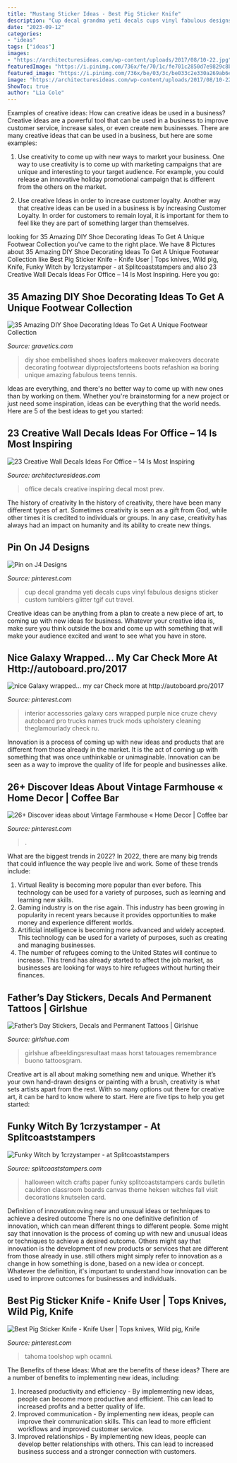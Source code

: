 ```yaml
---
title: "Mustang Sticker Ideas - Best Pig Sticker Knife"
description: "Cup decal grandma yeti decals cups vinyl fabulous designs sticker custom tumblers glitter tgif cut travel"
date: "2023-09-12"
categories:
- "ideas"
tags: ["ideas"]
images:
- "https://architecturesideas.com/wp-content/uploads/2017/08/10-22.jpg"
featuredImage: "https://i.pinimg.com/736x/fe/70/1c/fe701c2850d7e9829c8b8818c8605f64.jpg"
featured_image: "https://i.pinimg.com/736x/be/03/3c/be033c2e330a269ab6ee75d5f0ec2096--yeti-cup-decal-yeti-decals.jpg"
image: "https://architecturesideas.com/wp-content/uploads/2017/08/10-22.jpg"
ShowToc: true
author: "Lia Cole"
---
```



Examples of creative ideas: How can creative ideas be used in a business?
Creative ideas are a powerful tool that can be used in a business to improve customer service, increase sales, or even create new businesses. There are many creative ideas that can be used in a business, but here are some examples:
1. Use creativity to come up with new ways to market your business. One way to use creativity is to come up with marketing campaigns that are unique and interesting to your target audience. For example, you could release an innovative holiday promotional campaign that is different from the others on the market.

2. Use creative Ideas in order to increase customer loyalty. Another way that creative ideas can be used in a business is by increasing Customer Loyalty. In order for customers to remain loyal, it is important for them to feel like they are part of something larger than themselves.

	

		
looking for 35 Amazing DIY Shoe Decorating Ideas To Get A Unique Footwear Collection you've came to the right place. We have 8 Pictures about 35 Amazing DIY Shoe Decorating Ideas To Get A Unique Footwear Collection like Best Pig Sticker Knife - Knife User | Tops knives, Wild pig, Knife, Funky Witch by 1crzystamper - at Splitcoaststampers and also 23 Creative Wall Decals Ideas For Office – 14 Is Most Inspiring. Here you go:
		
    
## 35 Amazing DIY Shoe Decorating Ideas To Get A Unique Footwear Collection

<img loading=lazy src="https://www.gravetics.com/wp-content/uploads/2017/08/EMBELLISHED-LOAFERS.jpg" onerror="this.onerror=null;this.src='https://tse3.mm.bing.net/th?id=OIP.gE2N8UxA-1DAqkqmZiuo_QHaLH&amp;pid=15.1';" alt="35 Amazing DIY Shoe Decorating Ideas To Get A Unique Footwear Collection">

_Source: gravetics.com_

>diy shoe embellished shoes loafers makeover makeovers decorate decorating footwear diyprojectsforteens boots refashion на boring unique amazing fabulous teens tennis. 

	

Ideas are everything, and there's no better way to come up with new ones than by working on them. Whether you're brainstorming for a new project or just need some inspiration, ideas can be everything that the world needs. Here are 5 of the best ideas to get you started: 

    
## 23 Creative Wall Decals Ideas For Office – 14 Is Most Inspiring

<img loading=lazy src="https://architecturesideas.com/wp-content/uploads/2017/08/10-22.jpg" onerror="this.onerror=null;this.src='https://tse4.mm.bing.net/th?id=OIP.ob4zDX5Pq8nRcdpZPTyOCQHaHa&amp;pid=15.1';" alt="23 Creative Wall Decals Ideas For Office – 14 Is Most Inspiring">

_Source: architecturesideas.com_

>office decals creative inspiring decal most prev. 

	

The history of creativity
In the history of creativity, there have been many different types of art. Sometimes creativity is seen as a gift from God, while other times it is credited to individuals or groups. In any case, creativity has always had an impact on humanity and its ability to create new things.

    
## Pin On J4 Designs

<img loading=lazy src="https://i.pinimg.com/736x/be/03/3c/be033c2e330a269ab6ee75d5f0ec2096--yeti-cup-decal-yeti-decals.jpg" onerror="this.onerror=null;this.src='https://tse4.mm.bing.net/th?id=OIP.gzo8In_fAKOJAyPFTf5Y1wHaNK&amp;pid=15.1';" alt="Pin on J4 Designs">

_Source: pinterest.com_

>cup decal grandma yeti decals cups vinyl fabulous designs sticker custom tumblers glitter tgif cut travel. 

	

Creative ideas can be anything from a plan to create a new piece of art, to coming up with new ideas for business. Whatever your creative idea is, make sure you think outside the box and come up with something that will make your audience excited and want to see what you have in store.

    
## Nice Galaxy Wrapped... My Car Check More At Http://autoboard.pro/2017

<img loading=lazy src="https://i.pinimg.com/736x/fe/70/1c/fe701c2850d7e9829c8b8818c8605f64.jpg" onerror="this.onerror=null;this.src='https://tse3.mm.bing.net/th?id=OIP.9mUzuBZVYMj3cxRl2GfYAAAAAA&amp;pid=15.1';" alt="nice Galaxy wrapped... my car Check more at http://autoboard.pro/2017">

_Source: pinterest.com_

>interior accessories galaxy cars wrapped purple nice cruze chevy autoboard pro trucks names truck mods upholstery cleaning theglamourlady check ru. 

	

Innovation is a process of coming up with new ideas and products that are different from those already in the market. It is the act of coming up with something that was once unthinkable or unimaginable. Innovation can be seen as a way to improve the quality of life for people and businesses alike.

    
## 26+ Discover Ideas About Vintage Farmhouse « Home Decor | Coffee Bar

<img loading=lazy src="https://i.pinimg.com/736x/0e/e7/89/0ee789c9e1860715e97d28d2d8521941.jpg" onerror="this.onerror=null;this.src='https://tse4.mm.bing.net/th?id=OIP.Prjr4itR4uH4sFDZALL6TQHaJ3&amp;pid=15.1';" alt="26+ Discover ideas about Vintage Farmhouse « Home Decor | Coffee bar">

_Source: pinterest.com_

>. 

	

What are the biggest trends in 2022?
In 2022, there are many big trends that could influence the way people live and work. Some of these trends include: 
1) Virtual Reality is becoming more popular than ever before. This technology can be used for a variety of purposes, such as learning and learning new skills. 
2) Gaming industry is on the rise again. This industry has been growing in popularity in recent years because it provides opportunities to make money and experience different worlds. 
3) Artificial intelligence is becoming more advanced and widely accepted. This technology can be used for a variety of purposes, such as creating and managing businesses. 
4) The number of refugees coming to the United States will continue to increase. This trend has already started to affect the job market, as businesses are looking for ways to hire refugees without hurting their finances.

    
## Father’s Day Stickers, Decals And Permanent Tattoos | Girlshue

<img loading=lazy src="https://www.girlshue.com/wp-content/uploads/2016/07/unnamed-file-4897.jpg" onerror="this.onerror=null;this.src='https://tse2.mm.bing.net/th?id=OIP.X_vpbrfkDH1RVJLkgTAnagHaJ4&amp;pid=15.1';" alt="Father’s Day Stickers, Decals and Permanent Tattoos | Girlshue">

_Source: girlshue.com_

>girlshue afbeeldingsresultaat maas horst tatouages remembrance buono tattoosgram. 

	

Creative art is all about making something new and unique. Whether it’s your own hand-drawn designs or painting with a brush, creativity is what sets artists apart from the rest. With so many options out there for creative art, it can be hard to know where to start. Here are five tips to help you get started: 

    
## Funky Witch By 1crzystamper - At Splitcoaststampers

<img loading=lazy src="http://images.splitcoaststampers.com/data/gallery/500/2012/07/14/Funky_Witch_by_1crzystamper.JPG" onerror="this.onerror=null;this.src='https://tse2.mm.bing.net/th?id=OIP.r617RaFlRa_T-HPMa_uXAAHaJ4&amp;pid=15.1';" alt="Funky Witch by 1crzystamper - at Splitcoaststampers">

_Source: splitcoaststampers.com_

>halloween witch crafts paper funky splitcoaststampers cards bulletin cauldron classroom boards canvas theme heksen witches fall visit decorations knutselen card. 

	

Definition of innovation:oving new and unusual ideas or techniques to achieve a desired outcome
There is no one definitive definition of innovation, which can mean different things to different people. Some might say that innovation is the process of coming up with new and unusual ideas or techniques to achieve a desired outcome. Others might say that innovation is the development of new products or services that are different from those already in use. still others might simply refer to innovation as a change in how something is done, based on a new idea or concept. Whatever the definition, it's important to understand how innovation can be used to improve outcomes for businesses and individuals.

    
## Best Pig Sticker Knife - Knife User | Tops Knives, Wild Pig, Knife

<img loading=lazy src="https://i.pinimg.com/736x/04/66/06/046606dd4f9d0759e9a841860f0171a3.jpg" onerror="this.onerror=null;this.src='https://tse2.mm.bing.net/th?id=OIP.nMwCIWxlwcmEOBsRPbLHpgHaLL&amp;pid=15.1';" alt="Best Pig Sticker Knife - Knife User | Tops knives, Wild pig, Knife">

_Source: pinterest.com_

>tahoma toolshop wph ocamni. 

	

The Benefits of these Ideas: What are the benefits of these ideas?
There are a number of benefits to implementing new ideas, including: 
1. Increased productivity and efficiency - By implementing new ideas, people can become more productive and efficient. This can lead to increased profits and a better quality of life. 
2. Improved communication - By implementing new ideas, people can improve their communication skills. This can lead to more efficient workflows and improved customer service. 
3. Improved relationships - By implementing new ideas, people can develop better relationships with others. This can lead to increased business success and a stronger connection with customers.

